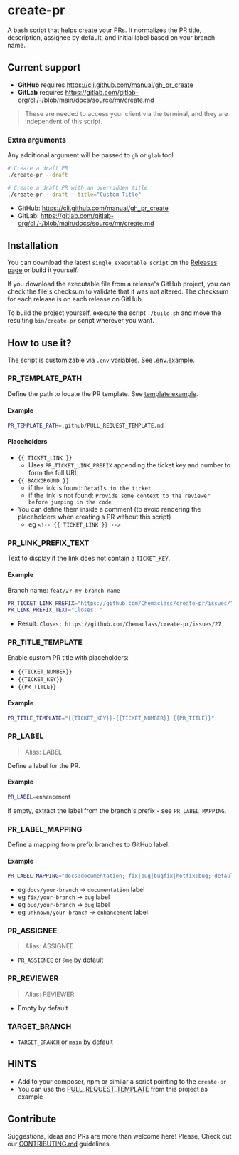 # create-pr

A bash script that helps create your PRs.
It normalizes the PR title, description, assignee by default, and initial label based on your branch name.

## Current support

- **GitHub** requires https://cli.github.com/manual/gh_pr_create
- **GitLab** requires https://gitlab.com/gitlab-org/cli/-/blob/main/docs/source/mr/create.md

> These are needed to access your client via the terminal, and they are independent of this script.

### Extra arguments

Any additional argument will be passed to `gh` or `glab` tool.

```bash
# Create a draft PR
./create-pr --draft

# Create a draft PR with an overridden title
./create-pr --draft --title="Custom Title"
```

* GitHub: https://cli.github.com/manual/gh_pr_create
* GitLab: https://gitlab.com/gitlab-org/cli/-/blob/main/docs/source/mr/create.md

## Installation

You can download the latest `single executable script` on the [Releases page](https://github.com/Chemaclass/bash-create-pr/releases) or build it yourself.

If you download the executable file from a release's GitHub project, you can check the file's checksum to validate that
it was not altered. The checksum for each release is on each release on GitHub.

To build the project yourself, execute the script `./build.sh` and move the resulting `bin/create-pr` script wherever you want.

## How to use it?

The script is customizable via `.env` variables. See [.env.example](.env.example).

### PR_TEMPLATE_PATH

Define the path to locate the PR template. See [template example](.github/PULL_REQUEST_TEMPLATE.md).

#### Example

```bash
PR_TEMPLATE_PATH=.github/PULL_REQUEST_TEMPLATE.md
```

#### Placeholders

- `{{ TICKET_LINK }}`
    - Uses `PR_TICKET_LINK_PREFIX` appending the ticket key and number to form the full URL
- `{{ BACKGROUND }}`
    - if the link is found: `Details in the ticket`
    - if the link is not found: `Provide some context to the reviewer before jumping in the code`
- You can define them inside a comment (to avoid rendering the placeholders when creating a PR without this script)
    - eg `<!-- {{ TICKET_LINK }} -->`

### PR_LINK_PREFIX_TEXT

Text to display if the link does not contain a `TICKET_KEY`.

#### Example

Branch name: `feat/27-my-branch-name`

```bash
PR_TICKET_LINK_PREFIX="https://github.com/Chemaclass/create-pr/issues/"
PR_LINK_PREFIX_TEXT="Closes: "
```

- Result: `Closes: https://github.com/Chemaclass/create-pr/issues/27`

### PR_TITLE_TEMPLATE

Enable custom PR title with placeholders:

- `{{TICKET_NUMBER}}`
- `{{TICKET_KEY}}`
- `{{PR_TITLE}}`

#### Example

```bash
PR_TITLE_TEMPLATE="{{TICKET_KEY}}-{{TICKET_NUMBER}} {{PR_TITLE}}"
```

### PR_LABEL

> Alias: LABEL

Define a label for the PR.

#### Example

```bash
PR_LABEL=enhancement
```

If empty, extract the label from the branch's prefix - see `PR_LABEL_MAPPING`.

### PR_LABEL_MAPPING

Define a mapping from prefix branches to GitHub label.

#### Example

```bash
PR_LABEL_MAPPING="docs:documentation; fix|bug|bugfix|hotfix:bug; default:enhancement"
```

- eg `docs/your-branch` -> `documentation` label
- eg `fix/your-branch` -> `bug` label
- eg `bug/your-branch` -> `bug` label
- eg `unknown/your-branch` -> `enhancement` label

### PR_ASSIGNEE

> Alias: ASSIGNEE

- `PR_ASSIGNEE` or `@me` by default

### PR_REVIEWER

> Alias: REVIEWER

- Empty by default

### TARGET_BRANCH

- `TARGET_BRANCH` or `main` by default

## HINTS

- Add to your composer, npm or similar a script pointing to the `create-pr`
- You can use the [PULL_REQUEST_TEMPLATE](./.github/PULL_REQUEST_TEMPLATE.md) from this project as example

## Contribute

Suggestions, ideas and PRs are more than welcome here!
Please, Check out our [CONTRIBUTING.md](.github/CONTRIBUTING.md) guidelines.
